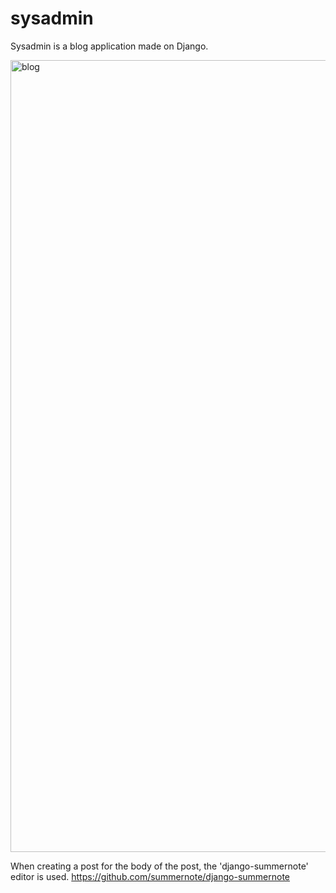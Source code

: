 # sysadmin
Sysadmin is а blog application made on Django.

<img width="1267" alt="blog" src="https://user-images.githubusercontent.com/44861438/84574938-90012700-adb2-11ea-9e05-e540e0e0ff69.png">

When creating a post for the body of the post, the 'django-summernote' editor is used.
https://github.com/summernote/django-summernote
